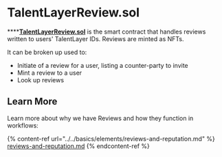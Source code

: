 # TalentLayerReview.sol

****[**TalentLayerReview.sol**](https://github.com/TalentLayer/talentlayer-id-contracts) is the smart contract that handles reviews written to users' TalentLayer IDs. Reviews are minted as NFTs.

It can be broken up used to:

* Initiate of a review for a user, listing a counter-party to invite
* Mint a review to a user
* Look up reviews

## Learn More

Learn more about why we have Reviews and how they function in workflows:&#x20;

{% content-ref url="../../basics/elements/reviews-and-reputation.md" %}
[reviews-and-reputation.md](../../basics/elements/reviews-and-reputation.md)
{% endcontent-ref %}
